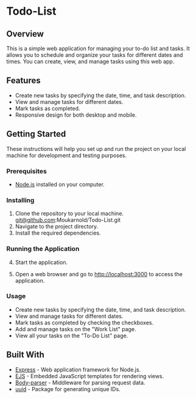 # Todo-List

## Overview

This is a simple web application for managing your to-do list and tasks. It allows you to schedule and organize your tasks for different dates and times. You can create, view, and manage tasks using this web app.

## Features

- Create new tasks by specifying the date, time, and task description.
- View and manage tasks for different dates.
- Mark tasks as completed.
- Responsive design for both desktop and mobile.

## Getting Started

These instructions will help you set up and run the project on your local machine for development and testing purposes.

### Prerequisites

- [Node.js](https://nodejs.org/) installed on your computer.

### Installing

1. Clone the repository to your local machine.  
  git@github.com:Moukarnold/Todo-List.git
2.  Navigate to the project directory.
3. Install the required dependencies.

### Running the Application

4. Start the application.


5. Open a web browser and go to [http://localhost:3000](http://localhost:3000) to access the application.

### Usage

- Create new tasks by specifying the date, time, and task description.
- View and manage tasks for different dates.
- Mark tasks as completed by checking the checkboxes.
- Add and manage tasks on the "Work List" page.
- View all your tasks on the "To-Do List" page.

## Built With

- [Express](https://expressjs.com/) - Web application framework for Node.js.
- [EJS](https://ejs.co/) - Embedded JavaScript templates for rendering views.
- [Body-parser](https://www.npmjs.com/package/body-parser) - Middleware for parsing request data.
- [uuid](https://www.npmjs.com/package/uuid) - Package for generating unique IDs.


